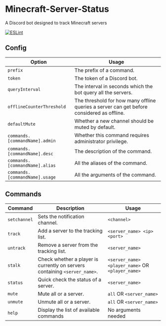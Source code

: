 # Minecraft-Server-Status
A Discord bot designed to track Minecraft servers

[![ESLint](https://github.com/wlauyeung/ARK-Server-Status/actions/workflows/eslint.yml/badge.svg)](https://github.com/wlauyeung/ARK-Server-Status/actions/workflows/eslint.yml)

## Config
| Option | Usage |
| ------------- | ------------- |
| `prefix` | The prefix of a command. |
| `token` | The token of a Discord bot.      |
| `queryInterval` | The interval in seconds which the bot query all the servers. |
| `offlineCounterThreshold` | The threshold for how many offline queries a server can get before considered as offline. |
| `defaultMute` | Whether a new channel should be muted by default. |
| `commands.[commandName].admin` | Whether this command requires administrator privilege. |
| `commands.[commandName].desc` | The description of the command. |
| `commands.[commandName].alias` | All the aliases of the command. |
| `commands.[commandName].usage` | All the arguments of the command. |

## Commands
| Command | Description | Usage |
| ------------- | ------------- | ------------- |
| `setchannel` | Sets the notification channel. | `<channel>` |
| `track` | Add a server to the tracking list. | `<server_name> <ip> <port>` |
| `untrack` | Remove a server from the tracking list. | `<server_name>` |
| `stalk` | Check whether a player is currently on servers containing `<server_name>`. | `<server_name> <player_name>` OR `<player_name>` |
| `status` | Quick check the status of a server. | `<server_name>` |
| `mute` | Mute all or a server. | `all` OR `<server_name>` |
| `unmute` | Unmute all or a server. | `all` OR `<server_name>` |
| `help` | Display the list of available commands | No arguments needed |
